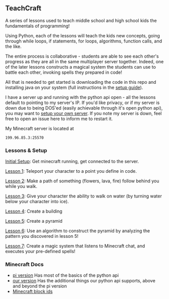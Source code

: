 ## TeachCraft 

A series of lessons used to teach middle school and high school kids the fundamentals of programming!

Using Python, each of the lessons will teach the kids new concepts, going through while loops, if statements, for loops,  algorithms, function calls, and the like.

The entire process is collaborative - students are able to see each other's progress as they are all in the same multiplayer server together. Indeed, one of the later lessons constructs a magical system the students can use to battle each other, invoking spells they prepared in code!

All that is needed to get started is downloading the code in this repo and installing java on your system (full instructions in the [setup guide](https://github.com/teachthenet/TeachCraft-Challenges/blob/master/setup.md)).

I have a server up and running with the python api open - all the lessons default to pointing to my server's IP. If you'd like privacy, or if my server is down due to being DOS'ed (easily achievable through it's open python api), you may want to [setup your own server](https://github.com/teachthenet/TeachCraft-Server). If you note my server is down, feel free to open an issue here to inform me to restart it.

My Minecraft server is located at
```
199.96.85.3:25570
```

### Lessons & Setup

[Initial Setup](https://github.com/teachthenet/Megsss/blob/master/setup.md): Get minecraft running, get connected to the server.

[Lesson 1](https://github.com/teachthenet/TeachCraft-Challenges/blob/master/lesson_1.md): Teleport your character to a point you define in code.

[Lesson 2](https://github.com/teachthenet/TeachCraft-Challenges/blob/master/lesson_2.md): Make a path of something (flowers, lava, fire) follow behind you while you walk. 

[Lesson 3](https://github.com/teachthenet/TeachCraft-Challenges/blob/master/lesson_3.md): Give your character the ability to walk on water (by turning water below your character into ice).

[Lesson 4](https://github.com/teachthenet/TeachCraft-Challenges/blob/master/lesson_4.md): Create a building

[Lesson 5](https://github.com/teachthenet/TeachCraft-Challenges/blob/master/lesson_5.md): Create a pyramid

[Lesson 6](https://github.com/teachthenet/TeachCraft-Challenges/blob/master/lesson_6.md): Use an algorithm to construct the pyramid by analyzing the pattern you discovered in lesson 5!

[Lesson 7](https://github.com/teachthenet/TeachCraft-Challenges/blob/master/lesson_7.md): Create a magic system that listens to Minecraft chat, and executes your pre-defined spells!

### Minecraft Docs
- [pi version](http://www.stuffaboutcode.com/p/minecraft-api-reference.html) Has most of the basics of the python api
- [our version](https://github.com/zhuowei/RaspberryJuice) Has the additional things our python api supports, above and beyond the pi version
- [Minecraft block ids](http://minecraft-ids.grahamedgecombe.com/)
